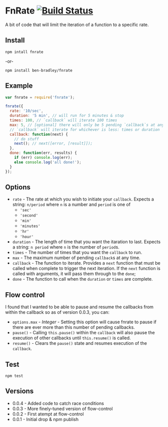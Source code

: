 # FnRate [![Build Status](https://secure.travis-ci.org/ben-bradley/fnrate.png)](http://travis-ci.org/ben-bradley/fnrate)

A bit of code that will limit the iteration of a function to a specific rate.

## Install

`npm intall fnrate`

-or-

`npm install ben-bradley/fnrate`

## Example

```javascript
var fnrate = require('fnrate');

fnrate({
  rate: '10/sec',
  duration: '5 min', // will run for 5 minutes & stop
  times: 100, // `callback` will iterate 100 times
  max: 5, // [optional] there will only be 5 pending `callback`s at any time
  // `callback` will iterate for whichever is less: times or duration
  callback: function(next) {
    // do stuff
    next(); // next([error, [result]]);
  },
  done: function(err, results) {
    if (err) console.log(err);
    else console.log('all done!');
  }
});
```

## Options

- `rate` - The rate at which you wish to initiate your `callback`. Expects a string: `n/period` where `n` is a number and `period` is one of
  - `'sec'`
  - `'second'`
  - `'min'`
  - `'minutes'`
  - `'hr'`
  - `'hour'`
- `duration` - The length of time that you want the itaration to last. Expects a string: `n period` where `n` is the number of `period`s.
- `times` - The number of times that you want the `callback` to run.
- `max` - The maximum number of pending `callback`s at any time.
- `callback` - The function to iterate. Provides a `next` function that must be called when complete to trigger the next iteration. If the `next` function is called with arguments, it will pass them through to the `done`;
- `done` - The function to call when the `duration` or `times` are complete.

## Flow control

I found that I wanted to be able to pause and resume the callbacks from within the callback so as of version 0.0.3, you can:

- `options.max` - _Integer_ - Setting this option will cause fnrate to pause if there are ever more than this number of pending callbacks.
- `pause()` - Calling `this.pause()` within the `callback` will also pause the execution of other callbacks until `this.resume()` is called.
- `resume()` - Clears the `pause()` state and resumes execution of the `callback`.

## Test

`npm test`

## Versions

- 0.0.4 - Added code to catch race conditions
- 0.0.3 - More finely-tuned version of flow-control
- 0.0.2 - First atempt at flow-control
- 0.0.1 - Initial drop & npm publish
